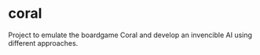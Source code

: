 # coral
Project to emulate the boardgame Coral and develop an invencible AI using different approaches. 
